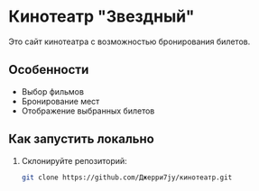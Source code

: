 # Кинотеатр "Звездный"

Это сайт кинотеатра с возможностью бронирования билетов.

## Особенности
- Выбор фильмов
- Бронирование мест
- Отображение выбранных билетов

## Как запустить локально
1. Склонируйте репозиторий:
   ```bash
   git clone https://github.com/Джерри7jy/кинотеатр.git 
